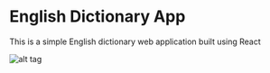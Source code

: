 # English Dictionary App
This is a simple English dictionary web application built using React

![alt tag](https://github.com/marcinruman/english-dictionary-app/blob/master/app-preview.gif)
